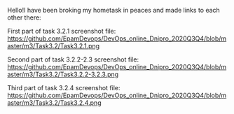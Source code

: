 Hello!I have been broking my hometask in peaces and made links to each other there:

First part of task 3.2.1 screenshot file: https://github.com/EpamDevops/DevOps_online_Dnipro_2020Q3Q4/blob/master/m3/Task3.2/Task3.2.1.png

Second part of task 3.2.2-2.3 screenshot file: https://github.com/EpamDevops/DevOps_online_Dnipro_2020Q3Q4/blob/master/m3/Task3.2/Task3.2.2-3.2.3.png

Third part of task 3.2.4 screenshot file: https://github.com/EpamDevops/DevOps_online_Dnipro_2020Q3Q4/blob/master/m3/Task3.2/Task3.2.4.png
